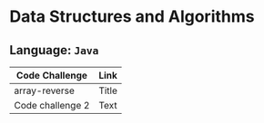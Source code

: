 # Data Structures and Algorithms

## Language: `Java`

| Code Challenge      | Link |
| ----------- | ----------- |
| array-reverse     | Title       |
| Code challenge 2   | Text        |